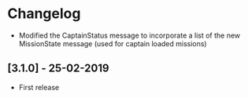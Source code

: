 # Changelog

* Modified the CaptainStatus message to incorporate a list of the new MissionState message (used for captain loaded missions)

## [3.1.0] - 25-02-2019

* First release
